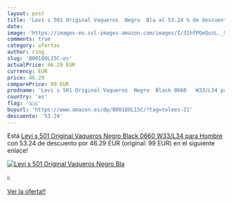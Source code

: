 ```yaml
---
layout: post
title: 'Levi s 501 Original Vaqueros  Negro  Bla al 53.24 % de descuento'
date: 
image: 'https://images-eu.ssl-images-amazon.com/images/I/31hfPQeQuzL._SL200_.jpg'
comments: true
category: ofertas
author: ring
slug: 'B001QOL15C-es'
actualPrice: 46.29 EUR
currency: EUR
price: 46.29
comparePrice: 99 EUR
prodname: 'Levi s 501 Original Vaqueros  Negro  Black 0660   W33/L34 para Hombre'
country: 'es'
flag: '🇪🇸'
buyurl: 'https://www.amazon.es/dp/B001QOL15C/?tag=tolees-21'
descuento: '53.24'
---
```


Está [Levi s 501 Original Vaqueros  Negro  Black 0660   W33/L34 para Hombre](https://www.amazon.es/dp/B001QOL15C/?tag=tolees-21) con 53.24 de descuento por 46.29 EUR (original: 99 EUR) en el siguiente enlace!

[![Levi s 501 Original Vaqueros  Negro  Bla](https://images-eu.ssl-images-amazon.com/images/I/31hfPQeQuzL._SL200_.jpg)](https://www.amazon.es/dp/B001QOL15C/?tag=tolees-21)

ℹ️:


[Ver la oferta!!](https://www.amazon.es/dp/B001QOL15C/?tag=tolees-21)
